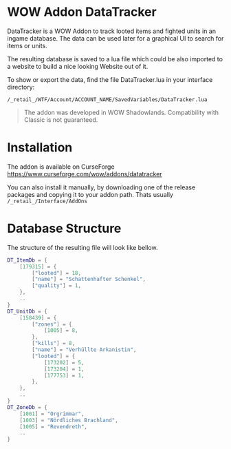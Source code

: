 # WOW Addon DataTracker

DataTracker is a WOW Addon to track looted items and fighted units in an ingame database.
The data can be used later for a graphical UI to search for items or units.

The resulting database is saved to a lua file which could be also imported to a website to build a nice looking Website out of it.

To show or export the data, find the file DataTracker.lua in your interface directory:

~~~
/_retail_/WTF/Account/ACCOUNT_NAME/SavedVariables/DataTracker.lua
~~~

> The addon was developed in WOW Shadowlands. Compatibility with Classic is not guaranteed.

# Installation

The addon is available on CurseForge https://www.curseforge.com/wow/addons/datatracker

You can also install it manually, by downloading one of the release packages and copying it to your addon path.
Thats usually `/_retail_/Interface/AddOns`

# Database Structure

The structure of the resulting file will look like bellow.

~~~lua
DT_ItemDb = {
	[179315] = {
		["looted"] = 18,
		["name"] = "Schattenhafter Schenkel",
		["quality"] = 1,
	},
    ..
}
DT_UnitDb = {
	[158439] = {
		["zones"] = {
			[1005] = 8,
		},
		["kills"] = 8,
		["name"] = "Verhüllte Arkanistin",
		["looted"] = {
			[173202] = 5,
			[173204] = 1,
			[177753] = 1,
		},
	},
    ..
}
DT_ZoneDb = {
	[1001] = "Orgrimmar",
	[1003] = "Nördliches Brachland",
	[1005] = "Revendreth",
    ..
}

~~~
